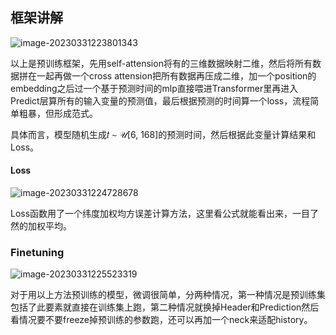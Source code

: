 
## 框架讲解

![image-20230331223801343](https://s2.loli.net/2023/04/03/kOstofQECU7nIS9.png)

以上是预训练框架，先用self-attension将有的三维数据映射二维，然后将所有数据拼在一起再做一个cross attension把所有数据再压成二维，加一个position的embedding之后过一个基于预测时间的mlp直接喂进Transformer里再进入Predict层算所有的输入变量的预测值，最后根据预测的时间算一个loss，流程简单粗暴，但形成范式。

具体而言，模型随机生成𝑡 ∼ 𝒰[6, 168]的预测时间，然后根据此变量计算结果和Loss。

#### Loss

![image-20230331224728678](https://s2.loli.net/2023/04/03/6IleNXoqsCpG7QW.png)

Loss函数用了一个纬度加权均方误差计算方法，这里看公式就能看出来，一目了然的加权平均。


### Finetuning

![image-20230331225523319](https://s2.loli.net/2023/03/31/KtcwpmMZu9OA1XL.png)

对于用以上方法预训练的模型，微调很简单，分两种情况，第一种情况是预训练集包括了此要素就直接在训练集上跑，第二种情况就换掉Header和Prediction然后看情况要不要freeze掉预训练的参数跑，还可以再加一个neck来适配history。


